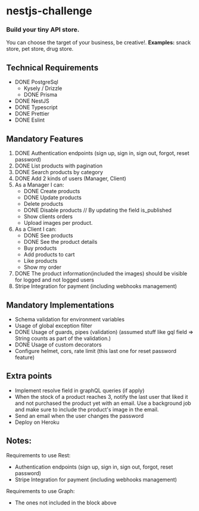 # nestjs-challenge

### Build your tiny API store.
You can choose the target of your business, be creative!.
**Examples:** snack store, pet store, drug store.

## Technical Requirements
* DONE PostgreSql
  * Kysely / Drizzle
  * DONE Prisma
* DONE NestJS
* DONE Typescript
* DONE Prettier
* DONE Eslint

## Mandatory Features
1. DONE Authentication endpoints (sign up, sign in, sign out, forgot, reset password)
2. DONE List products with pagination
3. DONE Search products by category
4. DONE Add 2 kinds of users (Manager, Client)
5. As a Manager I can:
    * DONE Create products
    * DONE Update products
    * Delete products
    * DONE Disable products // By updating the field is_published
    * Show clients orders 
    * Upload images per product.
6. As a Client I can:
    * DONE See products
    * DONE See the product details
    * Buy products
    * Add products to cart
    * Like products
    * Show my order
7. DONE The product information(included the images) should be visible for logged and not logged users
8. Stripe Integration for payment (including webhooks management)

## Mandatory Implementations
- Schema validation for environment variables
- Usage of global exception filter
- DONE Usage of guards, pipes (validation) (assumed stuff like gql field => String counts as part of the validation.)
- DONE Usage of custom decorators
- Configure helmet, cors, rate limit (this last one for reset password feature)

## Extra points
* Implement resolve field in graphQL queries (if apply)
* When the stock of a product reaches 3, notify the last user that liked it and not purchased the product yet with an email.
  Use a background job and make sure to include the product's image in the email.
* Send an email when the user changes the password
* Deploy on Heroku

## Notes:

Requirements to use Rest:
* Authentication endpoints (sign up, sign in, sign out, forgot, reset password)
* Stripe Integration for payment (including webhooks management)

Requirements to use Graph:
* The ones not included in the block above